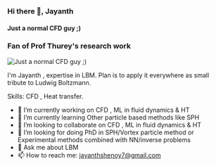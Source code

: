 ### Hi there 👋, Jayanth
#### Just a normal CFD guy ;)
### Fan of Prof Thurey's research work 
![Just a normal CFD guy ;)](https://cdn.paperpile.com/blog/img/ludwig-boltzmann-1400x700.png)

I'm Jayanth , expertise in LBM. Plan is to apply it everywhere as small tribute to Ludwig Boltzmann.

Skills: CFD , Heat transfer.

- 🔭 I’m currently working on CFD , ML in fluid dynamics & HT 
- 🌱 I’m currently learning Other particle based methods like SPH 
- 👯 I’m looking to collaborate on CFD , ML in fluid dynamics & HT 
- 🤔 I’m looking for doing PhD in SPH/Vortex particle method or Experimental methods combined with NN/inverse problems
- 💬 Ask me about LBM 
- 📫 How to reach me: jayanthshenoy7@gmail.com 









